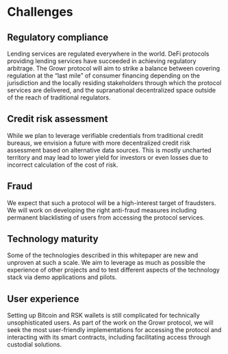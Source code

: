 # Challenges

## Regulatory compliance

Lending services are regulated everywhere in the world. DeFi protocols providing lending services have succeeded in achieving regulatory arbitrage. The Growr protocol will aim to strike a balance between covering regulation at the “last mile” of consumer financing depending on the jurisdiction and the locally residing stakeholders through which the protocol services are delivered, and the supranational decentralized space outside of the reach of traditional regulators.

## Credit risk assessment

While we plan to leverage verifiable credentials from traditional credit bureaus, we envision a future with more decentralized credit risk assessment based on alternative data sources. This is mostly uncharted territory and may lead to lower yield for investors or even losses due to incorrect calculation of the cost of risk.

## Fraud

We expect that such a protocol will be a high-interest target of fraudsters. We will work on developing the right anti-fraud measures including permanent blacklisting of users from accessing the protocol services.

## Technology maturity

Some of the technologies described in this whitepaper are new and unproven at such a scale. We aim to leverage as much as possible the experience of other projects and to test different aspects of the technology stack via demo applications and pilots.

## User experience

Setting up Bitcoin and RSK wallets is still complicated for technically unsophisticated users. As part of the work on the Growr protocol, we will seek the most user-friendly implementations for accessing the protocol and interacting with its smart contracts, including facilitating access through custodial solutions.

<div style="page-break-after: always;"></div>

